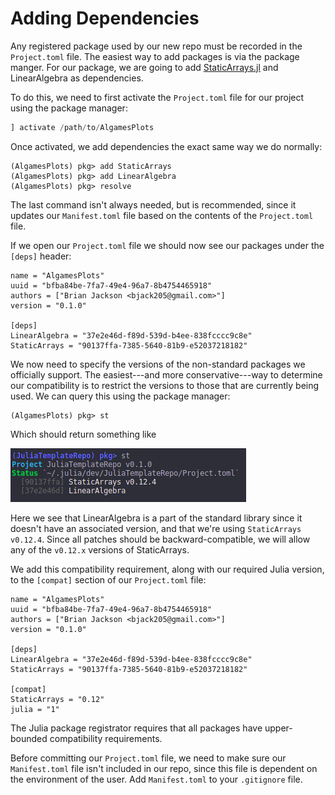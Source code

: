 # Adding Dependencies
Any registered package used by our new repo must be recorded in the `Project.toml` file.
The easiest way to add packages is via the package manger. For our package, we are going
to add [StaticArrays.jl](https://github.com/JuliaArrays/StaticArrays.jl) and LinearAlgebra
as dependencies.

To do this, we need to first activate the `Project.toml` file for our project using the
package manager:
```julia
] activate /path/to/AlgamesPlots
```

Once activated, we add dependencies the exact same way we do normally:
```
(AlgamesPlots) pkg> add StaticArrays
(AlgamesPlots) pkg> add LinearAlgebra
(AlgamesPlots) pkg> resolve
```

The last command isn't always needed, but is recommended, since it updates our `Manifest.toml`
file based on the contents of the `Project.toml` file.

If we open our `Project.toml` file we should now see our packages under the `[deps]` header:
```
name = "AlgamesPlots"
uuid = "bfba84be-7fa7-49e4-96a7-8b4754465918"
authors = ["Brian Jackson <bjack205@gmail.com>"]
version = "0.1.0"

[deps]
LinearAlgebra = "37e2e46d-f89d-539d-b4ee-838fcccc9c8e"
StaticArrays = "90137ffa-7385-5640-81b9-e52037218182"
```

We now need to specify the versions of the non-standard packages we officially support.
The easiest---and more conservative---way to determine our compatibility is to restrict
the versions to those that are currently being used. We can query this using the package
manager:
```
(AlgamesPlots) pkg> st
```
Which should return something like

![st](images/st_output.png)

Here we see that LinearAlgebra is a part of the standard library since it doesn't have an
associated version, and that we're using `StaticArrays` `v0.12.4`. Since all patches should
be backward-compatible, we will allow any of the `v0.12.x` versions of StaticArrays.

We add this compatibility requirement, along with our required Julia version, to the
`[compat]` section of our `Project.toml` file:

```
name = "AlgamesPlots"
uuid = "bfba84be-7fa7-49e4-96a7-8b4754465918"
authors = ["Brian Jackson <bjack205@gmail.com>"]
version = "0.1.0"

[deps]
LinearAlgebra = "37e2e46d-f89d-539d-b4ee-838fcccc9c8e"
StaticArrays = "90137ffa-7385-5640-81b9-e52037218182"

[compat]
StaticArrays = "0.12"
julia = "1"
```

The Julia package registrator requires that all packages have upper-bounded compatibility
requirements.

Before committing our `Project.toml` file, we need to make sure our `Manifest.toml` file
isn't included in our repo, since this file is dependent on the environment of the user.
Add `Manifest.toml` to your `.gitignore` file.
